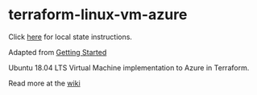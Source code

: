 # terraform-linux-vm-azure

Click [here](https://github.com/DragonMeme/terraform-linux-vm-azure/tree/local-state) for local state instructions.

Adapted from [Getting Started](https://learn.hashicorp.com/terraform/azure/intro_az)

Ubuntu 18.04 LTS Virtual Machine implementation to Azure in Terraform.

Read more at the [wiki](https://github.com/DragonMeme/terraform-linux-vm-azure/wiki)
